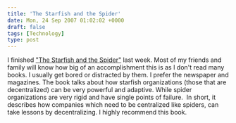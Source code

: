 ```yaml
---
title: 'The Starfish and the Spider'
date: Mon, 24 Sep 2007 01:02:02 +0000
draft: false
tags: [Technology]
type: post
---
```


I finished ["The Starfish and the Spider"](http://www.amazon.com/Starfish-Spider-Unstoppable-Leaderless-Organizations/dp/1591841437/ref=pd_bbs_1/103-6676131-3580641?ie=UTF8&s=books&qid=1190595425&sr=8-1) last week. Most of my friends and family will know how big of an accomplishment this is as I don't read many books. I usually get bored or distracted by them. I prefer the newspaper and magazines. The book talks about how starfish organizations (those that are decentralized) can be very powerful and adaptive. While spider organizations are very rigid and have single points of failure.  In short, it describes how companies which need to be centralized like spiders, can take lessons by decentralizing. I highly recommend this book.